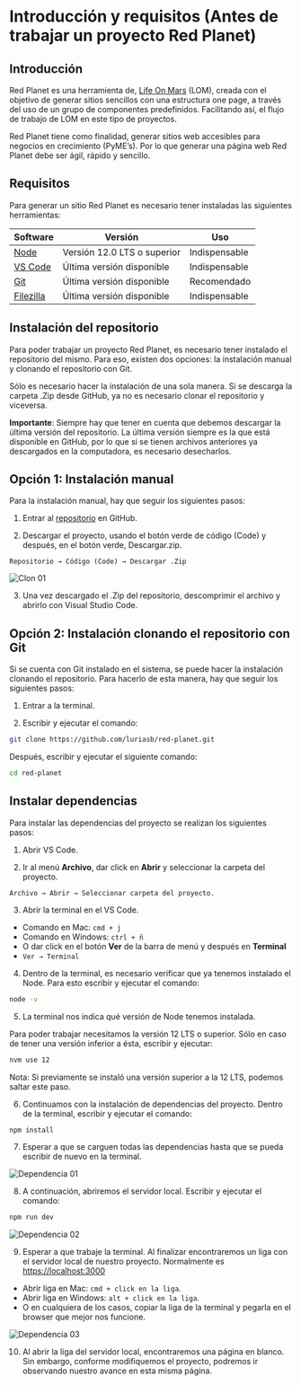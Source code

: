 # Introducción y requisitos (Antes de trabajar un proyecto Red Planet)

## Introducción

Red Planet es una herramienta de, [Life On Mars](https://lifeonmars.com.mx) (LOM), creada con el objetivo de generar sitios sencillos con una estructura one page, a través del uso de un grupo de componentes predefinidos. Facilitando así, el flujo de trabajo de LOM en este tipo de proyectos.

Red Planet tiene como finalidad, generar sitios web accesibles para negocios en crecimiento (PyME’s). Por lo que generar una página web Red Planet debe ser ágil, rápido y sencillo.

## Requisitos

Para generar un sitio Red Planet es necesario tener instaladas las siguientes herramientas:


| Software                                    |  Versión                    |  Uso          |
| ------------------------------------------- | --------------------------- | ------------- | 
| [Node](https://nodejs.org/es/)              | Versión 12.0 LTS o superior | Indispensable |
| [VS Code](https://code.visualstudio.com/)   | Última versión disponible   | Indispensable |
| [Git](https://git-scm.com/)                 | Última versión disponible   | Recomendado   |
| [Filezilla](https://filezilla-project.org/) |Última versión disponible    | Indispensable |


## Instalación del repositorio

Para poder trabajar un proyecto Red Planet, es necesario tener instalado el repositorio del mismo. Para eso, existen dos opciones: la instalación manual y clonando el repositorio con Git.

Sólo es necesario hacer la instalación de una sola manera. Si se descarga la carpeta .Zip desde GitHub, ya no es necesario clonar el repositorio y viceversa.

__Importante__: Siempre hay que tener en cuenta que debemos descargar la última versión del repositorio. La última versión siempre es la que está disponible en GitHub, por lo que si se tienen archivos anteriores ya descargados en la computadora, es necesario desecharlos.

## Opción 1: Instalación manual

Para la instalación manual, hay que seguir los siguientes pasos:

1. Entrar al [repositorio](https://github.com/luriasb/red-planet) en GitHub.

2. Descargar el proyecto, usando el botón verde de código (Code) y después, en el botón verde, Descargar.zip.

` Repositorio → Código (Code) → Descargar .Zip `

![Clon 01](~@assets/git-01.png "Clon 01")

3. Una vez descargado el .Zip del repositorio, descomprimir el archivo y abrirlo con Visual Studio Code.

## Opción 2: Instalación clonando el repositorio con Git

Si se cuenta con Git instalado en el sistema, se puede hacer la instalación clonando el repositorio. Para hacerlo de esta manera, hay que seguir los siguientes pasos:

1. Entrar a la terminal.

2. Escribir y ejecutar el comando:

``` bash
git clone https://github.com/luriasb/red-planet.git
```

Después, escribir y ejecutar el siguiente comando:

``` bash
cd red-planet
```

## Instalar dependencias

Para instalar las dependencias del proyecto se realizan los siguientes pasos:

1. Abrir VS Code.

2. Ir al menú __Archivo__, dar click en __Abrir__ y seleccionar la carpeta del proyecto.

`Archivo → Abrir → Seleccionar carpeta del proyecto.`

3. Abrir la terminal en el VS Code.

- Comando en Mac: `cmd + j`
- Comando en Windows: `ctrl + ñ`
- O dar click en el botón __Ver__ de la barra de menú y después en __Terminal__
- `Ver → Terminal`

4. Dentro de la terminal, es necesario verificar que ya tenemos instalado el Node. Para esto escribir y ejecutar el comando:

``` bash
node -v
```

5. La terminal nos indica qué versión de Node tenemos instalada. 

Para poder trabajar necesitamos la versión 12 LTS o superior. Sólo en caso de tener una versión inferior a ésta, escribir y ejecutar:

``` bash
nvm use 12
```

Nota: Si previamente se instaló una versión superior a la 12 LTS, podemos saltar este paso.

6. Continuamos con la instalación de dependencias del proyecto. Dentro de la terminal, escribir y ejecutar el comando:

``` bash
npm install
```

7. Esperar a que se carguen todas las dependencias hasta que se pueda escribir de nuevo en la terminal.

![Dependencia 01](~@assets/dep-01.png "Dpendencia 01")

8. A continuación, abriremos el servidor local. Escribir y ejecutar el comando:

``` bash
npm run dev
```
![Dependencia 02](~@assets/dep-02.png "Dpendencia 02")

9. Esperar a que trabaje la terminal. Al finalizar encontraremos un liga con el servidor local de nuestro proyecto. Normalmente es [https://localhost:3000](https://localhost:3000)

- Abrir liga en Mac: `cmd + click en la liga`.
- Abrir liga en Windows: `alt + click en la liga`.
- O en cualquiera de los casos, copiar la liga de la terminal y pegarla en el browser que mejor nos funcione. 

![Dependencia 03](~@assets/dep-03.png "Dependencia 03")

10. Al abrir la liga del servidor local, encontraremos una página en blanco. Sin embargo, conforme modifiquemos el proyecto, podremos ir observando nuestro avance en esta misma página.

